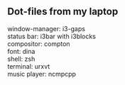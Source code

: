 ## Dot-files from my laptop

window-manager: i3-gaps<br />
status bar: i3bar with i3blocks<br />
compositor: compton<br />
font: dina<br />
shell: zsh<br />
terminal: urxvt<br />
music player: ncmpcpp<br />

